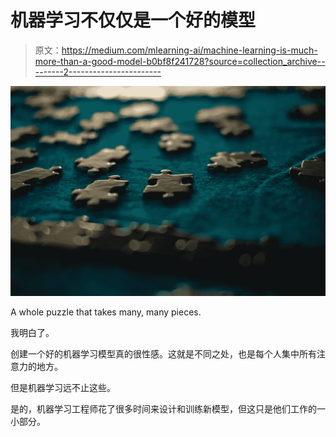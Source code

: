 # 机器学习不仅仅是一个好的模型

> 原文：<https://medium.com/mlearning-ai/machine-learning-is-much-more-than-a-good-model-b0bf8f241728?source=collection_archive---------2----------------------->

![](img/3c10b2c21347cbfc82af00f8621d1096.png)

A whole puzzle that takes many, many pieces.

我明白了。

创建一个好的机器学习模型真的很性感。这就是不同之处，也是每个人集中所有注意力的地方。

但是机器学习远不止这些。

是的，机器学习工程师花了很多时间来设计和训练新模型，但这只是他们工作的一小部分。